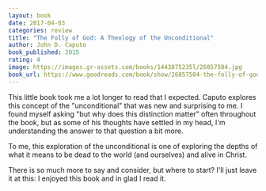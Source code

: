 ```yaml
---
layout: book
date: 2017-04-03
categories: review
title: "The Folly of God: A Theology of the Unconditional"
author: John D. Caputo
book_published: 2015
rating: 4
image: https://images.gr-assets.com/books/1443875235l/26857504.jpg
book_url: https://www.goodreads.com/book/show/26857504-the-folly-of-god
---
```

This little book took me a lot longer to read that I expected. Caputo explores this concept of the "unconditional" that was new and surprising to me. I found myself asking "but why does this distinction matter" often throughout the book, but as some of his thoughts have settled in my head, I'm understanding the answer to that question a bit more.

To me, this exploration of the unconditional is one of exploring the depths of what it means to be dead to the world (and ourselves) and alive in Christ.

There is so much more to say and consider, but where to start? I'll just leave it at this: I enjoyed this book and in glad I read it.
